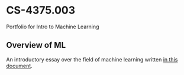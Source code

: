 # CS-4375.003
Portfolio for Intro to Machine Learning

## Overview of ML

An introductory essay over the field of machine learning written [in this document](overview_of_ml.pdf).